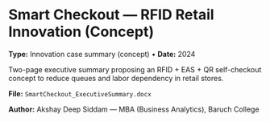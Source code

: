 # Smart Checkout — RFID Retail Innovation (Concept)
**Type:** Innovation case summary (concept) • **Date:** 2024

Two-page executive summary proposing an RFID + EAS + QR self-checkout concept to reduce queues and labor dependency in retail stores.

**File:** `SmartCheckout_ExecutiveSummary.docx` 

**Author:** Akshay Deep Siddam — MBA (Business Analytics), Baruch College
